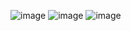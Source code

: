 ![image](https://github.com/user-attachments/assets/c1487222-bf60-4fb5-93be-a6258d0ef350)
![image](https://github.com/user-attachments/assets/8c201d86-2e4e-4393-a309-749e34dcdfbd)
![image](https://github.com/user-attachments/assets/851481d0-7cae-463a-af44-c4751db71420)

